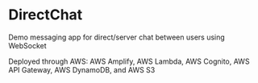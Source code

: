 # DirectChat
Demo messaging app for direct/server chat between users using WebSocket

Deployed through AWS: AWS Amplify, AWS Lambda, AWS Cognito, AWS API Gateway, AWS DynamoDB, and AWS S3
